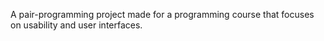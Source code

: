 A pair-programming project made for a programming course that focuses on usability and user interfaces.
